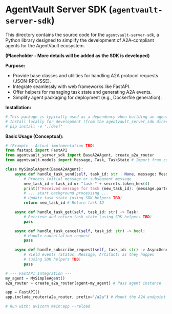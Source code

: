 # AgentVault Server SDK (`agentvault-server-sdk`)

This directory contains the source code for the `agentvault-server-sdk`, a Python library designed to simplify the development of A2A-compliant agents for the AgentVault ecosystem.

**(Placeholder - More details will be added as the SDK is developed)**

**Purpose:**

*   Provide base classes and utilities for handling A2A protocol requests (JSON-RPC/SSE).
*   Integrate seamlessly with web frameworks like FastAPI.
*   Offer helpers for managing task state and generating A2A events.
*   Simplify agent packaging for deployment (e.g., Dockerfile generation).

**Installation:**

```bash
# This package is typically used as a dependency when building an agent.
# Install locally for development (from the agentvault_server_sdk directory):
# pip install -e ".[dev]"
```

**Basic Usage (Conceptual):**

```python
# (Example - Actual implementation TBD)
from fastapi import FastAPI
from agentvault_server_sdk import BaseA2AAgent, create_a2a_router
from agentvault.models import Message, Task, TaskState # Import from core library

class MySimpleAgent(BaseA2AAgent):
    async def handle_task_send(self, task_id: str | None, message: Message) -> str:
        # Process initial message or subsequent message
        new_task_id = task_id or "task-" + secrets.token_hex(4)
        print(f"Received message for task {new_task_id}: {message.parts[0].content}")
        # ... start background processing ...
        # Update task state (using SDK helpers TBD)
        return new_task_id # Return task ID

    async def handle_task_get(self, task_id: str) -> Task:
        # Retrieve and return task state (using SDK helpers TBD)
        pass

    async def handle_task_cancel(self, task_id: str) -> bool:
        # Handle cancellation request
        pass

    async def handle_subscribe_request(self, task_id: str) -> AsyncGenerator[A2AEvent, None]:
        # Yield events (Status, Message, Artifact) as they happen
        # (using SDK helpers TBD)
        pass

# --- FastAPI Integration ---
my_agent = MySimpleAgent()
a2a_router = create_a2a_router(agent=my_agent) # Pass agent instance

app = FastAPI()
app.include_router(a2a_router, prefix="/a2a") # Mount the A2A endpoint

# Run with: uvicorn main:app --reload
```
